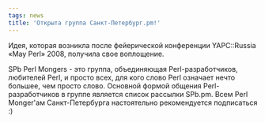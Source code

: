 ```yaml
---
tags: news
title: 'Открыта группа Санкт-Петербург.pm!'
---
```


Идея, которая возникла после фейерической конференции YAPC::Russia «May Perl» 2008, получила свое воплощение. 

SPb Perl Mongers - это группа, объединяющая Perl-разработчиков, любителей Perl, и просто всех, 
для кого слово Perl означает нечто большее, чем просто слово. Основной формой общения Perl-разработчиков в группе 
является список рассылки SPb.pm. Всем Perl Monger'ам Санкт-Петербурга настоятельно рекомендуется подписаться :)